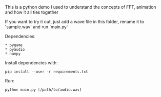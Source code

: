 This is a python demo I used to understand the concepts of FFT, animation and how it all ties together

If you want to try it out, just add a wave file in this folder, rename it to 'sample.wav' and run 'main.py'

Dependencies:

    * pygame
    * pyaudio
    * numpy
    
Install dependencies with:

    pip install --user -r requirements.txt
    
Run:

    python main.py [/path/to/audio.wav]
    


    